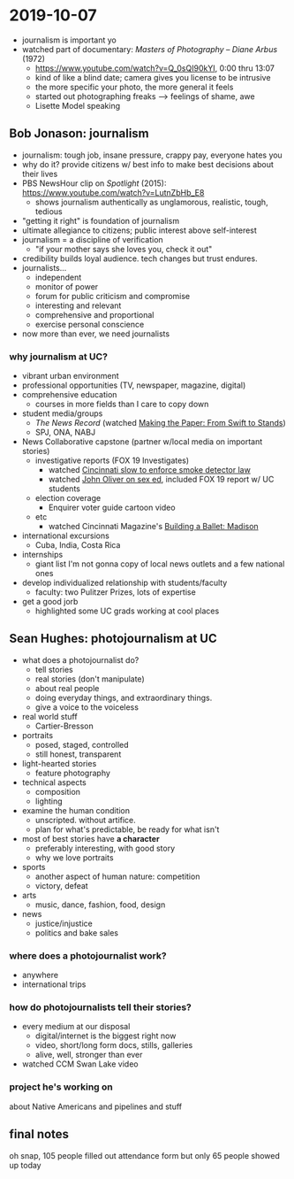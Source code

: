 # 2019-10-07

* journalism is important yo
* watched part of documentary: *Masters of Photography – Diane Arbus* (1972)
  * https://www.youtube.com/watch?v=Q_0sQI90kYI, 0:00 thru 13:07
  * kind of like a blind date; camera gives you license to be intrusive
  * the more specific your photo, the more general it feels
  * started out photographing freaks ––> feelings of shame, awe
  * Lisette Model speaking

## Bob Jonason: journalism

* journalism: tough job, insane pressure, crappy pay, everyone hates you
* why do it? provide citizens w/ best info to make best decisions about their lives
* PBS NewsHour clip on *Spotlight* (2015): https://www.youtube.com/watch?v=LutnZbHb_E8
  * shows journalism authentically as unglamorous, realistic, tough, tedious
* "getting it right" is foundation of journalism
* ultimate allegiance to citizens; public interest above self-interest
* journalism = a discipline of verification
  * "if your mother says she loves you, check it out"
* credibility builds loyal audience. tech changes but trust endures.
* journalists...
  * independent
  * monitor of power
  * forum for public criticism and compromise
  * interesting and relevant
  * comprehensive and proportional
  * exercise personal conscience
* now more than ever, we need journalists

### why journalism at UC?

* vibrant urban environment
* professional opportunities (TV, newspaper, magazine, digital)
* comprehensive education
  * courses in more fields than I care to copy down
* student media/groups
  * *The News Record* (watched [Making the Paper: From Swift to Stands](https://www.youtube.com/watch?v=KTbAFlriC40))
  * SPJ, ONA, NABJ
* News Collaborative capstone (partner w/local media on important stories)
  * investigative reports (FOX 19 Investigates)
    * watched [Cincinnati slow to enforce smoke detector law](https://www.fox19.com/story/28182037/at-10-fox19-investigates-cincinnati-slow-to-enforce-smoke-detector-law-tune-in/)
    * watched [John Oliver on sex ed](https://www.youtube.com/watch?v=L0jQz6jqQS0), included FOX 19 report w/ UC students
  * election coverage
    * Enquirer voter guide cartoon video
  * etc
    * watched Cincinnati Magazine's [Building a Ballet: Madison](https://www.youtube.com/watch?v=yuBxX46hKGs)
* international excursions
  * Cuba, India, Costa Rica
* internships
  * giant list I'm not gonna copy of local news outlets and a few national ones
* develop individualized relationship with students/faculty
  * faculty: two Pulitzer Prizes, lots of expertise
* get a good jorb
  * highlighted some UC grads working at cool places

## Sean Hughes: photojournalism at UC

* what does a photojournalist do?
  * tell stories
  * real stories (don't manipulate)
  * about real people
  * doing everyday things, and extraordinary things.
  * give a voice to the voiceless
* real world stuff
  * Cartier-Bresson
* portraits
  * posed, staged, controlled
  * still honest, transparent
* light-hearted stories
  * feature photography
* technical aspects
  * composition
  * lighting
* examine the human condition
  * unscripted. without artifice.
  * plan for what's predictable, be ready for what isn't
* most of best stories have **a character**
  * preferably interesting, with good story
  * why we love portraits
* sports
  * another aspect of human nature: competition
  * victory, defeat
* arts
  * music, dance, fashion, food, design
* news
  * justice/injustice
  * politics and bake sales

### where does a photojournalist work?

* anywhere
* international trips

### how do photojournalists tell their stories?

* every medium at our disposal
  * digital/internet is the biggest right now
  * video, short/long form docs, stills, galleries
  * alive, well, stronger than ever
* watched CCM Swan Lake video

### project he's working on

about Native Americans and pipelines and stuff

## final notes

oh snap, 105 people filled out attendance form but only 65 people showed up today

